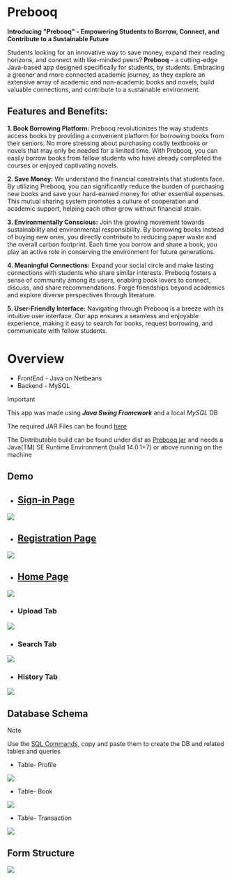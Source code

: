 # Prebooq
**Introducing "Prebooq" - Empowering Students to Borrow, Connect, and Contribute to a Sustainable Future**

Students looking for an innovative way to save money, expand their reading horizons, and connect with like-minded peers? **Prebooq** - a cutting-edge Java-based app designed specifically for students, by students. Embracing a greener and more connected academic journey, as they explore an extensive array of academic and non-academic books and novels, build valuable connections, and contribute to a sustainable environment.

## **Features and Benefits:**

**1. Book Borrowing Platform:**
Prebooq revolutionizes the way students access books by providing a convenient platform for borrowing books from their seniors. No more stressing about purchasing costly textbooks or novels that may only be needed for a limited time. With Prebooq, you can easily borrow books from fellow students who have already completed the courses or enjoyed captivating novels.

**2. Save Money:**
We understand the financial constraints that students face. By utilizing Prebooq, you can significantly reduce the burden of purchasing new books and save your hard-earned money for other essential expenses. This mutual sharing system promotes a culture of cooperation and academic support, helping each other grow without financial strain.

**3. Environmentally Conscious:**
Join the growing movement towards sustainability and environmental responsibility. By borrowing books instead of buying new ones, you directly contribute to reducing paper waste and the overall carbon footprint. Each time you borrow and share a book, you play an active role in conserving the environment for future generations.

**4. Meaningful Connections:**
Expand your social circle and make lasting connections with students who share similar interests. Prebooq fosters a sense of community among its users, enabling book lovers to connect, discuss, and share recommendations. Forge friendships beyond academics and explore diverse perspectives through literature.

**5. User-Friendly Interface:**
Navigating through Prebooq is a breeze with its intuitive user interface. Our app ensures a seamless and enjoyable experience, making it easy to search for books, request borrowing, and communicate with fellow students.

# Overview
* FrontEnd - Java on Netbeans
* Backend - MySQL
> [!IMPORTANT]
> 
> This app was made using ***Java Swing Framework***  and a local *MySQL* DB
> 
> The required JAR Files can be found [here](dist/lib)
> 
> The Distributable build can be found under dist as [Prebooq.jar](dist)  and needs a Java(TM) SE Runtime Environment (build 14.0.1+7) or above running on the machine
>
 
## Demo
- ## [Sign-in Page](src/LoginP.java)
![](Images/login_page.PNG)
- ## [Registration Page](src/RegisterPg.java)
![](Images/Reg_Page.PNG)
- ## [Home Page](src/HomePg.java)
![](Images/home_tab.PNG)
  - ### Upload Tab
![](Images/upload_tab.PNG)
  - ### Search Tab
![](Images/search_Tab.PNG)
  - ### History Tab
![](Images/History_tab.png)

## Database Schema
> [!NOTE]
> Use the [SQL Commands](Sql_commands), copy and paste them to create the DB and related tables and queries

* Table- Profile
  
![](Images/profile_schema.PNG)

* Table- Book
  
![](Images/books_schema.PNG)

* Table- Transaction

![](Images/transactions_table.PNG)

## Form Structure
![](Images/Hierarchy.PNG)
